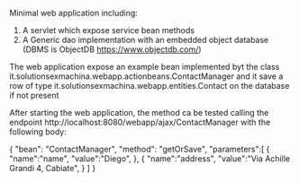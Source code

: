 Minimal web application including:

1. A servlet which expose service bean methods
2. A Generic dao implementation with an embedded object database (DBMS is ObjectDB https://www.objectdb.com/)

The web application expose an example bean implemented byt the class it.solutionsexmachina.webapp.actionbeans.ContactManager
and it save a row of type it.solutionsexmachina.webapp.entities.Contact on the database if not present

After starting the web application, the method ca be tested calling the endpoint http://localhost:8080/webapp/ajax/ContactManager
with the following body:

{
	"bean": "ContactManager",
	"method": "getOrSave",
	"parameters":[
		{
			"name":"name",
			"value":"Diego",
		},
		{
			"name":"address",
			"value":"Via Achille Grandi 4, Cabiate",
		}
	]
}
